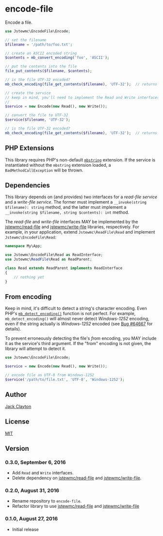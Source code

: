 # encode-file
Encode a file.

```php
use Jstewmc\EncodeFile\Encode;

// set the filename
$filename = '/path/to/foo.txt';

// create an ASCII encoded string
$contents = mb_convert_encoding('foo', 'ASCII');

// put the contents into the file
file_put_contents($filename, $contents);

// is the file UTF-32 encoded?
mb_check_encoding(file_get_contents($filename), 'UTF-32');  // returns false

// create the service
// keep in mind, you'll need to implement the Read and Write interfaces
//
$service = new Encode(new Read(), new Write());

// convert the file to UTF-32
$service($filename, 'UTF-32');

// is the file UTF-32 encoded?
mb_check_encoding(file_get_contents($filename), 'UTF-32');  // returns true
```

## PHP Extensions

This library requires PHP's non-default [`mbstring`](http://php.net/manual/en/book.mbstring.php) extension. If the service is instantiated without the `mbstring` extension loaded, a `BadMethodCallException` will be thrown.

## Dependencies

This library depends on (and provides) two interfaces for a _read-file service_ and a _write-file service_. The former must implement a `__invoke(string $filename): string` method, and the latter must implement a `__invoke(string $filename, string $contents): int` method. 

The _read-file_ and _write-file_ interfaces MAY be implemented by the [jstewmc/read-file](https://github.com/jstewmc/read-file) and [jstewmc/write-file](https://github.com/jstewmc/write-file) libraries, respectively. For example, in your application, extend `Jstewmc\ReadFile\Read` and implement `Jstewmc\EncodeFile\Read`:

```php
namespace My\App;

use Jstewmc\EncodeFile\Read as ReadInterface;
use Jstewmc\ReadFile\Read as ReadParent;

class Read extends ReadParent implements ReadInterface
{
    // nothing yet   
}
```

## From encoding

Keep in mind, it's difficult to detect a string's character encoding. Even PHP's [`mb_detect_encoding()`](http://php.net/manual/en/function.mb-detect-encoding.php) function is not perfect. For example, `mb_detect_encoding()` will almost never detect _Windows-1252_ encoding, even if the string actually is _Windows-1252_ encoded (see [Bug #64667](https://bugs.php.net/bug.php?id=64667) for details).

To prevent erroneously detecting the file's _from_ encoding, you MAY include it as the service's third argument. If the "from" encoding is not given, the library will attempt to detect it.

```php
use Jstewmc\EncodeFile\Encode;

$service = new Encode(new Read(), new Write());

// encode file as UTF-8 from Windows-1252
$service('/path/to/file.txt', 'UTF-8', 'Windows-1252');
```

## Author

[Jack Clayton](mailto:clayjs0@gmail.com)

## License

[MIT](https://github.com/jstewmc/encode-file/blob/master/LICENSE)

## Version

### 0.3.0, September 6, 2016

* Add `Read` and `Write` interfaces.
* Delete dependency on [jstewmc/read-file](https://github.com/jstewmc/read-file) and [jstewmc/write-file](https://github.com/jstewmc/write-file).

### 0.2.0, August 31, 2016

* Rename repository to `encode-file`.
* Refactor library to use [jstewmc/read-file](https://github.com/jstewmc/read-file) and [jstewmc/write-file](https://github.com/jstewmc/write-file)

### 0.1.0, August 27, 2016

* Initial release
